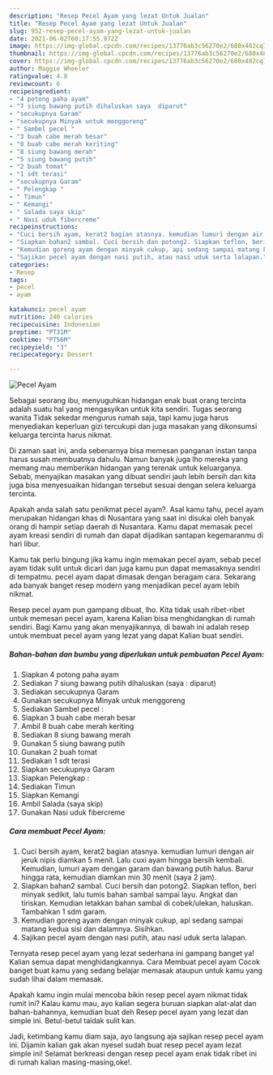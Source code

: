 ```yaml
---
description: "Resep Pecel Ayam yang lezat Untuk Jualan"
title: "Resep Pecel Ayam yang lezat Untuk Jualan"
slug: 952-resep-pecel-ayam-yang-lezat-untuk-jualan
date: 2021-06-02T00:17:55.872Z
image: https://img-global.cpcdn.com/recipes/13776ab3c56270e2/680x482cq70/pecel-ayam-foto-resep-utama.jpg
thumbnail: https://img-global.cpcdn.com/recipes/13776ab3c56270e2/680x482cq70/pecel-ayam-foto-resep-utama.jpg
cover: https://img-global.cpcdn.com/recipes/13776ab3c56270e2/680x482cq70/pecel-ayam-foto-resep-utama.jpg
author: Maggie Wheeler
ratingvalue: 4.8
reviewcount: 6
recipeingredient:
- "4 potong paha ayam"
- "7 siung bawang putih dihaluskan saya  diparut"
- "secukupnya Garam"
- "secukupnya Minyak untuk menggoreng"
- " Sambel pecel "
- "3 buah cabe merah besar"
- "8 buah cabe merah keriting"
- "8 siung bawang merah"
- "5 siung bawang putih"
- "2 buah tomat"
- "1 sdt terasi"
- "secukupnya Garam"
- " Pelengkap "
- " Timun"
- " Kemangi"
- " Salada saya skip"
- " Nasi uduk fibercreme"
recipeinstructions:
- "Cuci bersih ayam, kerat2 bagian atasnya. kemudian lumuri dengan air jeruk nipis diamkan 5 menit. Lalu cuxi ayam hingga bersih kembali. Kemudian, lumuri ayam dengan garam dan bawang putih halus. Barur hingga rata, kemudian diamkan min 30 menit (saya 2 jam)."
- "Siapkan bahan2 sambal. Cuci bersih dan potong2. Siapkan teflon, beri minyak sedikit, lalu tumis bahan sambal sampai layu. Angkat dan tiriskan. Kemudian letakkan bahan sambal di cobek/ulekan, haluskan. Tambahkan 1 sdm garam."
- "Kemudian goreng ayam dengan minyak cukup, api sedang sampai matang kedua sisi dan dalamnya. Sisihkan."
- "Sajikan pecel ayam dengan nasi putih, atau nasi uduk serta lalapan."
categories:
- Resep
tags:
- pecel
- ayam

katakunci: pecel ayam 
nutrition: 240 calories
recipecuisine: Indonesian
preptime: "PT31M"
cooktime: "PT56M"
recipeyield: "3"
recipecategory: Dessert

---
```



![Pecel Ayam](https://img-global.cpcdn.com/recipes/13776ab3c56270e2/680x482cq70/pecel-ayam-foto-resep-utama.jpg)

Sebagai seorang ibu, menyuguhkan hidangan enak buat orang tercinta adalah suatu hal yang mengasyikan untuk kita sendiri. Tugas seorang  wanita Tidak sekedar mengurus rumah saja, tapi kamu juga harus menyediakan keperluan gizi tercukupi dan juga masakan yang dikonsumsi keluarga tercinta harus nikmat.

Di zaman  saat ini, anda sebenarnya bisa memesan panganan instan tanpa harus susah membuatnya dahulu. Namun banyak juga lho mereka yang memang mau memberikan hidangan yang terenak untuk keluarganya. Sebab, menyajikan masakan yang dibuat sendiri jauh lebih bersih dan kita juga bisa menyesuaikan hidangan tersebut sesuai dengan selera keluarga tercinta. 



Apakah anda salah satu penikmat pecel ayam?. Asal kamu tahu, pecel ayam merupakan hidangan khas di Nusantara yang saat ini disukai oleh banyak orang di hampir setiap daerah di Nusantara. Kamu dapat memasak pecel ayam kreasi sendiri di rumah dan dapat dijadikan santapan kegemaranmu di hari libur.

Kamu tak perlu bingung jika kamu ingin memakan pecel ayam, sebab pecel ayam tidak sulit untuk dicari dan juga kamu pun dapat memasaknya sendiri di tempatmu. pecel ayam dapat dimasak dengan beragam cara. Sekarang ada banyak banget resep modern yang menjadikan pecel ayam lebih nikmat.

Resep pecel ayam pun gampang dibuat, lho. Kita tidak usah ribet-ribet untuk memesan pecel ayam, karena Kalian bisa menghidangkan di rumah sendiri. Bagi Kamu yang akan menyajikannya, di bawah ini adalah resep untuk membuat pecel ayam yang lezat yang dapat Kalian buat sendiri.

<!--inarticleads1-->

##### Bahan-bahan dan bumbu yang diperlukan untuk pembuatan Pecel Ayam:

1. Siapkan 4 potong paha ayam
1. Sediakan 7 siung bawang putih dihaluskan (saya : diparut)
1. Sediakan secukupnya Garam
1. Gunakan secukupnya Minyak untuk menggoreng
1. Sediakan  Sambel pecel :
1. Siapkan 3 buah cabe merah besar
1. Ambil 8 buah cabe merah keriting
1. Sediakan 8 siung bawang merah
1. Gunakan 5 siung bawang putih
1. Gunakan 2 buah tomat
1. Sediakan 1 sdt terasi
1. Siapkan secukupnya Garam
1. Siapkan  Pelengkap :
1. Sediakan  Timun
1. Siapkan  Kemangi
1. Ambil  Salada (saya skip)
1. Gunakan  Nasi uduk fibercreme




<!--inarticleads2-->

##### Cara membuat Pecel Ayam:

1. Cuci bersih ayam, kerat2 bagian atasnya. kemudian lumuri dengan air jeruk nipis diamkan 5 menit. Lalu cuxi ayam hingga bersih kembali. Kemudian, lumuri ayam dengan garam dan bawang putih halus. Barur hingga rata, kemudian diamkan min 30 menit (saya 2 jam).
1. Siapkan bahan2 sambal. Cuci bersih dan potong2. Siapkan teflon, beri minyak sedikit, lalu tumis bahan sambal sampai layu. Angkat dan tiriskan. Kemudian letakkan bahan sambal di cobek/ulekan, haluskan. Tambahkan 1 sdm garam.
1. Kemudian goreng ayam dengan minyak cukup, api sedang sampai matang kedua sisi dan dalamnya. Sisihkan.
1. Sajikan pecel ayam dengan nasi putih, atau nasi uduk serta lalapan.




Ternyata resep pecel ayam yang lezat sederhana ini gampang banget ya! Kalian semua dapat menghidangkannya. Cara Membuat pecel ayam Cocok banget buat kamu yang sedang belajar memasak ataupun untuk kamu yang sudah lihai dalam memasak.

Apakah kamu ingin mulai mencoba bikin resep pecel ayam nikmat tidak rumit ini? Kalau kamu mau, ayo kalian segera buruan siapkan alat-alat dan bahan-bahannya, kemudian buat deh Resep pecel ayam yang lezat dan simple ini. Betul-betul taidak sulit kan. 

Jadi, ketimbang kamu diam saja, ayo langsung aja sajikan resep pecel ayam ini. Dijamin kalian gak akan nyesel sudah buat resep pecel ayam lezat simple ini! Selamat berkreasi dengan resep pecel ayam enak tidak ribet ini di rumah kalian masing-masing,oke!.

